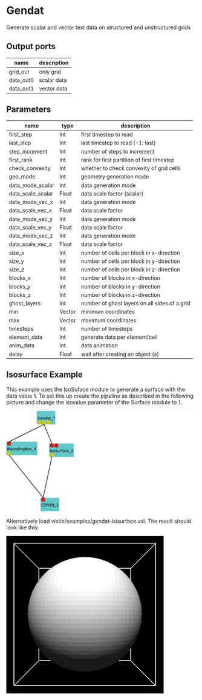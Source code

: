 
# Gendat
Generate scalar and vector test data on structured and unstructured grids


## Output ports
|name|description|
|-|-|
|grid_out|only grid|
|data_out0|scalar data|
|data_out1|vector data|



## Parameters
|name|type|description|
|-|-|-|
|first_step|Int|first timestep to read|
|last_step|Int|last timestep to read (-1: last)|
|step_increment|Int|number of steps to increment|
|first_rank|Int|rank for first partition of first timestep|
|check_convexity|Int|whether to check convexity of grid cells|
|geo_mode|Int|geometry generation mode|
|data_mode_scalar|Int|data generation mode|
|data_scale_scalar|Float|data scale factor (scalar)|
|data_mode_vec_x|Int|data generation mode|
|data_scale_vec_x|Float|data scale factor|
|data_mode_vec_y|Int|data generation mode|
|data_scale_vec_y|Float|data scale factor|
|data_mode_vec_z|Int|data generation mode|
|data_scale_vec_z|Float|data scale factor|
|size_x|Int|number of cells per block in x-direction|
|size_y|Int|number of cells per block in y-direction|
|size_z|Int|number of cells per block in z-direction|
|blocks_x|Int|number of blocks in x-direction|
|blocks_y|Int|number of blocks in y-direction|
|blocks_z|Int|number of blocks in z-direction|
|ghost_layers|Int|number of ghost layers on all sides of a grid|
|min|Vector|minimum coordinates|
|max|Vector|maximum coordinates|
|timesteps|Int|number of timesteps|
|element_data|Int|generate data per element/cell|
|anim_data|Int|data animation|
|delay|Float|wait after creating an object (s)|
## Isosurface Example

This example uses the IsoSuface module to generate a surface with the data value 1.
To set this up create the pipeline as described in the following picture and change the isovalue parameter of the Surface module to 1.

<img src="../../module/test/Gendat/isosurfaceExample.png" alt="drawing" style="width:600px;"/>

Alternatively load vistle/examples/gendat-isisurface.vsl.
The result should look like this:


![](../../module/test/Gendat/isosurfaceExampleResult.png)
